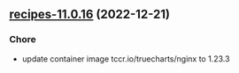 

## [recipes-11.0.16](https://github.com/truecharts/charts/compare/recipes-11.0.15...recipes-11.0.16) (2022-12-21)

### Chore

- update container image tccr.io/truecharts/nginx to 1.23.3
  
  